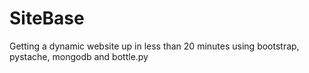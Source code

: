 
SiteBase
========

Getting a dynamic website up in less than 20 minutes using bootstrap, pystache, mongodb and bottle.py

